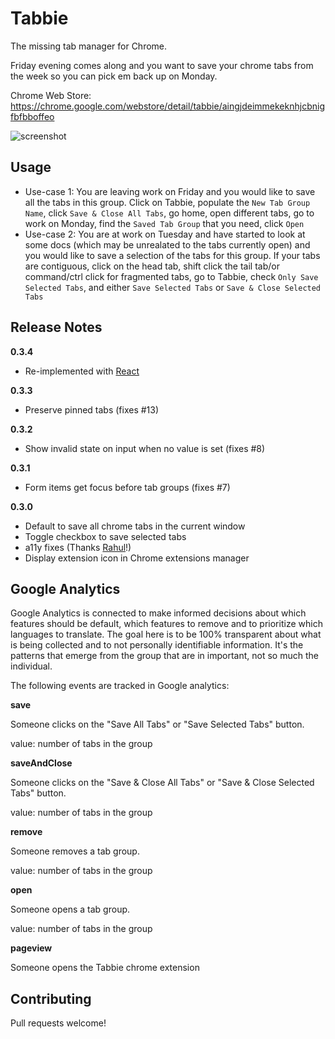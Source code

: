 # Tabbie

The missing tab manager for Chrome.

Friday evening comes along and you want to save your chrome tabs from the week so you can pick em back up on Monday.

Chrome Web Store: https://chrome.google.com/webstore/detail/tabbie/aingjdeimmekeknhjcbnigfbfbboffeo

![screenshot](store/screenshot.png)

## Usage
- Use-case 1: You are leaving work on Friday and you would like to save all the tabs in this group. Click on Tabbie, populate the `New Tab Group Name`, click `Save & Close All Tabs`, go home, open different tabs, go to work on Monday, find the `Saved Tab Group` that you need, click `Open`
- Use-case 2: You are at work on Tuesday and have started to look at some docs (which may be unrealated to the tabs currently open) and you would like to save a selection of the tabs for this group. If your tabs are contiguous, click on the head tab, shift click the tail tab/or command/ctrl click for fragmented tabs, go to Tabbie, check `Only Save Selected Tabs`, and either `Save Selected Tabs` or `Save & Close Selected Tabs`

## Release Notes

**0.3.4**

- Re-implemented with [React](https://facebook.github.io/react/)

**0.3.3**

- Preserve pinned tabs (fixes #13)

**0.3.2**

- Show invalid state on input when no value is set (fixes #8)

**0.3.1**

- Form items get focus before tab groups (fixes #7)

**0.3.0**

- Default to save all chrome tabs in the current window
- Toggle checkbox to save selected tabs
- a11y fixes (Thanks [Rahul](https://github.com/Primigenus)!)
- Display extension icon in Chrome extensions manager

## Google Analytics

Google Analytics is connected to make informed decisions about which features should be default, which features to remove and to prioritize which languages to translate. The goal here is to be 100% transparent about what is being collected and to not personally identifiable information. It's the patterns that emerge from the group that are in important, not so much the individual.

The following events are tracked in Google analytics:

**save**

Someone clicks on the "Save All Tabs" or "Save Selected Tabs" button.

value: number of tabs in the group

**saveAndClose**

Someone clicks on the "Save & Close All Tabs" or "Save & Close Selected Tabs" button.

value: number of tabs in the group

**remove**

Someone removes a tab group.

value: number of tabs in the group

**open**

Someone opens a tab group.

value: number of tabs in the group

**pageview**

Someone opens the Tabbie chrome extension

## Contributing

Pull requests welcome!
